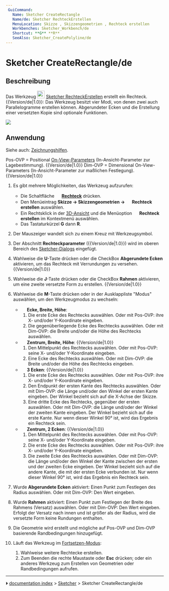 ```yaml
---
 GuiCommand:
   Name: Sketcher CreateRectangle
   Name/de: Sketcher RechteckErstellen
   MenuLocation: Skizze , Skizzengeometrien , Rechteck erstellen
   Workbenches: Sketcher_Workbench/de
   Shortcut: **G** **R**
   SeeAlso: Sketcher_CreatePolyline/de
---
```


# Sketcher CreateRectangle/de



## Beschreibung

Das Werkzeug <img alt="" src=images/Sketcher_CreateRectangle.svg  style="width:24px;"> [Sketcher RechteckErstellen](Sketcher_CreateRectangle/de.md) erstellt ein Rechteck. {{Version/de|1.0}}: Das Werkzeug besitzt vier Modi, von denen zwei auch Parallelogramme erstellen können. Abgerundeter Ecken und die Erstellung einer versetzten Kopie sind optionale Funktionen.

![](images/SketcherCreateRectangleExample.png‎ )



## Anwendung

Siehe auch: [Zeichnungshilfen](Sketcher_Workbench/de#Zeichnungshilfen.md).

Pos-OVP = Positional [On-View-Parameters](Sketcher_Preferences/de#Allgemein.md) (In-Ansicht-Parameter zur Lagebestimmung). {{Version/de|1.0}}
Dim-OVP = Dimensional On-View-Parameters (In-Ansicht-Parameter zur maßlichen Festlegung). {{Version/de|1.0}}

1.  Es gibt mehrere Möglichkeiten, das Werkzeug aufzurufen:
    -   Die Schaltfläche **<img src="images/Sketcher_CreateRectangle.svg" width=16px> [Rechteck](Sketcher_CreateRectangle/de.md)** drücken.
    -   Den Menüeintrag **Skizze → Skizzengeometrien → <img src="images/Sketcher_CreateRectangle.svg" width=16px> Rechteck erstellen** auswählen.
    -   Ein Rechtsklick in der [3D-Ansicht](3D_view/de.md) und die Menüoption **<img src="images/Sketcher_CreateRectangle.svg" width=16px> Rechteck erstellen** im Kontextmenü auswählen.
    -   Das Tastaturkürzel **G** dann **R**.
2.  Der Mauszeiger wandelt sich zu einem Kreuz mit Werkzeugsymbol.
3.  Der Abschnitt **Rechteckparameter** ({{Version/de|1.0}}) wird im oberen Bereich des [Sketcher-Dialogs](Sketcher_Dialog/de.md) eingefügt.




1.  Wahlweise die **U**-Taste drücken oder die CheckBox **Abgerundete Ecken** aktivieren, um das Rechteck mit Verrundungen zu versehen. {{Version/de|1.0}}
2.  Wahlweise die **J**-Taste drücken oder die CheckBox **Rahmen** aktivieren, um eine zweite versetzte Form zu erstellen. {{Version/de|1.0}}
3.  Wahlweise die **M**-Taste drücken oder in der Ausklappliste \"Modus\" auswählen, um den Werkzeugmodus zu wechseln:
    -   <img alt="" src=images/Sketcher_CreateRectangle.svg  style="width:16px;"> **Ecke, Breite, Höhe**:
        1.  Die erste Ecke des Rechtecks auswählen. Oder mit Pos-OVP: ihre X- und/oder Y-Koordinate eingeben.
        2.  Die gegenüberliegende Ecke des Rechtecks auswählen. Oder mit Dim-OVP: die Breite und/oder die Höhe des Rechtecks auswählen.
    -   <img alt="" src=images/Sketcher_CreateRectangle_Center.svg  style="width:16px;"> **Zentrum, Breite, Höhe**: {{Version/de|1.0}}
        1.  Den Mittelpunkt des Rechtecks auswählen. Oder mit Pos-OVP: seine X- und/oder Y-Koordinate eingeben.
        2.  Eine Ecke des Rechtecks auswählen. Oder mit Dim-OVP: die Breite und/oder die Höhe des Rechtecks eingeben.
    -   <img alt="" src=images/Sketcher_CreateRectangle3Points.svg  style="width:16px;"> **3 Ecken**: {{Version/de|1.0}}
        1.  Die erste Ecke des Rechtecks auswählen. Oder mit Pos-OVP: ihre X- und/oder Y-Koordinate eingeben.
        2.  Den Endpunkt der ersten Kante des Rechtecks auswählen. Oder mit Dim-OVP: die Länge und/oder den Winkel der ersten Kante eingeben. Der Winkel bezieht sich auf die X-Achse der Skizze.
        3.  Eine dritte Ecke des Rechtecks, gegenüber der ersten auswählen. Oder mit Dim-OVP: die Länge und/oder der Winkel der zweiten Kante eingeben. Der Winkel bezieht sich auf die erste Kante. Nur wenn dieser Winkel 90° ist, wird das Ergebnis ein Rechteck sein.
    -   <img alt="" src=images/Sketcher_CreateRectangle3Points_Center.svg  style="width:16px;"> **Zentrum, 2 Ecken**: {{Version/de|1.0}}
        1.  Den Mittelpunkt des Rechtecks auswählen. Oder mit Pos-OVP: seine X- und/oder Y-Koordinate eingeben.
        2.  Die erste Ecke des Rechtecks auswählen. Oder mit Pos-OVP: ihre X- und/oder Y-Koordinate eingeben.
        3.  Die zweite Ecke des Rechtecks auswählen. Oder mit Dim-OVP: die Länge und/oder den Winkel der Kante zwischen der ersten und der zweiten Ecke eingeben. Der Winkel bezieht sich auf die andere Kante, die mit der ersten Ecke verbunden ist. Nur wenn dieser Winkel 90° ist, wird das Ergebnis ein Rechteck sein.
4.  Wurde **Abgerundete Ecken** aktiviert: Einen Punkt zum Festlegen des Radius auswählen. Oder mit Dim-OVP: Den Wert eingeben.
5.  Wurde **Rahmen** aktiviert: Einen Punkt zum Festlegen der Breite des Rahmens (Versatz) auswählen. Oder mit Dim-OVP: Den Wert eingeben. Erfolgt der Versatz nach innen und ist größer als der Radius, wird die versetzte Form keine Rundungen enthalten.
6.  Die Geometrie wird erstellt und mögliche auf Pos-OVP und Dim-OVP basierende Randbedingungen hinzugefügt.
7.  Läuft das Werkzeug im [Fortsetzen-Modus](Sketcher_Workbench/de#Fortsetzen-Modi.md):
    1.  Wahlweise weitere Rechtecke erstellen.
    2.  Zum Beenden die rechte Maustaste oder **Esc** drücken; oder ein anderes Werkzeug zum Erstellen von Geometrien oder Randbedingungen aufrufen.



---
⏵ [documentation index](../README.md) > [Sketcher](Sketcher_Workbench.md) > Sketcher CreateRectangle/de
